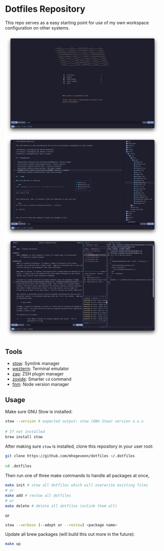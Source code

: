 # Dotfiles Repository

This repo serves as a easy starting point for use of my own workspace configuration on other systems.

![dashboard](./screengrab1.png "NeoVim Dashboard")
![in-action](./screengrab2.png "NeoVim In Action")
![terminal](./screengrab3.png "Tmux & Lazygit")

## Tools

- [stow](https://formulae.brew.sh/formula/stow#default): Symlink manager
- [wezterm](https://github.com/wez/wezterm): Terminal emulator
- [zap](https://github.com/zap-zsh/zap): ZSH plugin manager
- [zoxide](https://github.com/ajeetdsouza/zoxide): Smarter `cd` command
- [fnm](https://github.com/Schniz/fnm): Node version manager

## Usage

Make sure GNU Stow is installed:

```bash
stow --version # expected output: stow (GNU Stow) version x.x.x

# If not installed
brew install stow
```

After making sure `stow` is installed, clone this repository in your user root:

```bash
git clone https://github.com/mhogeveen/dotfiles ~/.dotfiles

cd .dotfiles

```

Then run one of three make commands to handle all packages at once,

```bash
make init # stow all dotfiles which will overwrite existing files
# or
make add # restow all dotfiles
# or
make delete # delete all dotfiles (unlink them all)
```

or

```bash
stow --verbose (--adopt or --restow) <package name>
```

Update all brew packages (will build this out more in the future):

```bash
make up
```

